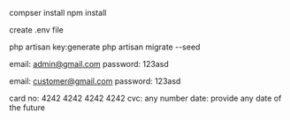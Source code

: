 compser install
npm install

create .env file

php artisan key:generate
php artisan migrate --seed

<!-- Admin user credentials -->
email: admin@gmail.com
password: 123asd

<!-- customer user credentials -->
email: customer@gmail.com
password: 123asd

<!-- stripe info -->
card no: 4242 4242 4242 4242
cvc: any number
date: provide any date of the future 